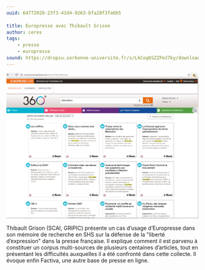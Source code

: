 ```yaml
---
uuid: 64772028-23f3-41d4-9263-bfa28f3fa6b5

title: Europresse avec Thibault Grison
author: ceres
tags:
    - presse
    - europresse
sound: https://dropsu.sorbonne-universite.fr/s/LkCoq6SZZFmJ7ky/download?path=%2FPODCASTS&files=Podcast_5_Europresse_Thibault_Grison.mp3
---
```


![](europresse.png)

Thibault Grison (SCAI, GRIPIC) présente un cas d’usage d’Europresse dans son mémoire de recherche en SHS sur la défense de la "liberté d’expression" dans la presse française. Il explique comment il est parvenu à constituer un corpus multi-sources de plusieurs centaines d’articles, tout en présentant les difficultés auxquelles il a été confronté dans cette collecte. Il évoque enfin Factiva, une autre base de presse en ligne.
